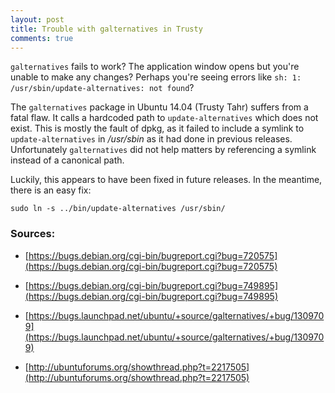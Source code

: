 ```yaml
---
layout: post
title: Trouble with galternatives in Trusty
comments: true
---
```


`galternatives` fails to work? The application window opens but you're unable to make any changes? Perhaps you're seeing errors like `sh: 1: /usr/sbin/update-alternatives: not found`?

The `galternatives` package in Ubuntu 14.04 (Trusty Tahr) suffers from a fatal flaw. It calls a hardcoded path to `update-alternatives` which does not exist. This is mostly the fault of dpkg, as it failed to include a symlink to `update-alternatives` in */usr/sbin* as it had done in previous releases. Unfortunately `galternatives` did not help matters by referencing a symlink instead of a canonical path.

Luckily, this appears to have been fixed in future releases. In the meantime, there is an easy fix:

    sudo ln -s ../bin/update-alternatives /usr/sbin/

### Sources:

- [https://bugs.debian.org/cgi-bin/bugreport.cgi?bug=720575](https://bugs.debian.org/cgi-bin/bugreport.cgi?bug=720575)

- [https://bugs.debian.org/cgi-bin/bugreport.cgi?bug=749895](https://bugs.debian.org/cgi-bin/bugreport.cgi?bug=749895)

- [https://bugs.launchpad.net/ubuntu/+source/galternatives/+bug/1309709](https://bugs.launchpad.net/ubuntu/+source/galternatives/+bug/1309709)

- [http://ubuntuforums.org/showthread.php?t=2217505](http://ubuntuforums.org/showthread.php?t=2217505)